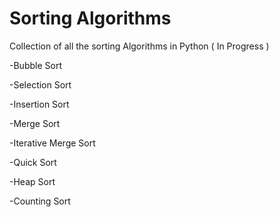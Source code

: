 # Sorting Algorithms
Collection of all the sorting Algorithms in Python ( In Progress )

-Bubble Sort

-Selection Sort

-Insertion Sort

-Merge Sort

-Iterative Merge Sort

-Quick Sort

-Heap Sort

-Counting Sort
